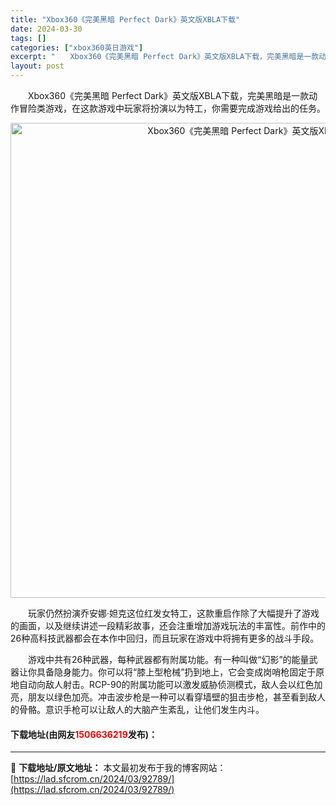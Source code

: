 ```yaml
---
title: "Xbox360《完美黑暗 Perfect Dark》英文版XBLA下载"
date: 2024-03-30
tags: []
categories: ["xbox360英日游戏"]
excerpt: "　　Xbox360《完美黑暗 Perfect Dark》英文版XBLA下载，完美黑暗是一款动作冒险类游戏，在这款游戏中玩家将扮演以为特工，你需要完成游戏给出的任务。 　　玩家仍然扮演乔安娜‧妲克这位红发女特工，这款重启作除了大幅提升了游戏的画面，以及继续讲述一段精彩故事，还会注重增加游戏玩法的丰富性&hellip;"
layout: post
---
```


 <p>　　Xbox360《完美黑暗 Perfect Dark》英文版XBLA下载，完美黑暗是一款动作冒险类游戏，在这款游戏中玩家将扮演以为特工，你需要完成游戏给出的任务。</p> <p align="center"><img align="" border="0" src="https://lad.sfcrom.cn/wp-content/uploads/2024/03/20240330_6607e05bb2d87.jpg" width="760" alt="Xbox360《完美黑暗 Perfect Dark》英文版XBLA下载" /></p> <p>　　玩家仍然扮演乔安娜‧妲克这位红发女特工，这款重启作除了大幅提升了游戏的画面，以及继续讲述一段精彩故事，还会注重增加游戏玩法的丰富性。前作中的26种高科技武器都会在本作中回归，而且玩家在游戏中将拥有更多的战斗手段。</p> <p>　　游戏中共有26种武器，每种武器都有附属功能。有一种叫做&ldquo;幻影&rdquo;的能量武器让你具备隐身能力。你可以将&ldquo;膝上型枪械&rdquo;扔到地上，它会变成岗哨枪固定于原地自动向敌人射击。RCP-90的附属功能可以激发威胁侦测模式，敌人会以红色加亮，朋友以绿色加亮。冲击波步枪是一种可以看穿墙壁的狙击步枪，甚至看到敌人的骨骼。意识手枪可以让敌人的大脑产生紊乱，让他们发生内斗。</p> <p><h4>下载地址(由网友<font color="red">1506636219</font>发布)：</h4></p> 

---
📖 **下载地址/原文地址：** 本文最初发布于我的博客网站：[https://lad.sfcrom.cn/2024/03/92789/](https://lad.sfcrom.cn/2024/03/92789/)
